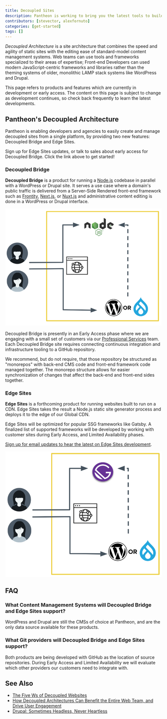 ```yaml
---
title: Decoupled Sites
description: Pantheon is working to bring you the latest tools to build decoupled sites.
contributors: [stevector, alexfornuto]
categories: [get-started]
tags: []
---
```


<p><dfn id="decoupled">Decoupled Architecture</dfn> is a site architecture that combines the speed and agility of static sites with the editing ease of standard-model content management systems. Web teams can use tools and frameworks specialized to their areas of expertise; Front-end Developers can used modern JavaScript-centric frameworks and libraries rather than the theming systems of older, monolithic LAMP stack systems like WordPress and Drupal.</p>

<Alert title="Feature Preview" type="info">

This page refers to products and features which are currently in development or early access. The content on this page is subject to change as development continues, so check back frequently to learn the latest developments.

</Alert>

## Pantheon's Decoupled Architecture

Pantheon is enabling developers and agencies to easily create and manage decoupled sites from a single platform, by providing two new features: Decoupled Bridge and Edge Sites.

<Enablement link="https://pantheon.io/decoupled-cms?docs" title="Sign up for updates!">

Sign up for Edge Sites updates, or talk to sales about early access for Decoupled Bridge. Click the link above to get started!

</Enablement>

### Decoupled Bridge

**Decoupled Bridge** is a product for running a [Node.js](https://nodejs.org/) codebase in parallel with a WordPress or Drupal site.
It serves a use case where a domain's public traffic is delivered from a Server-Side Rendered front-end framework such as [Frontity](https://frontity.org/), [Next.js](https://nextjs.org/), or [Nuxt.js](https://nuxtjs.org/) and administrative content editing is done in a WordPress or Drupal interface.

![A flow diagram of the Decoupled Bridge architecture](../images/decoupled/decoupled-bridge-diagram.png)

Decoupled Bridge is presently in an Early Access phase where we are engaging with a small set of customers via our [Professional Services](/professional-services) team.
Each Decoupled Bridge site requires connecting continuous integration and infrastructure tooling to a GitHub repository.

We recommend, but do not require, that those repository be structured as "monorepos" with back-end CMS code and front-end framework code managed together.
The monorepo structure allows for easier synchronization of changes that affect the back-end and front-end sides together.

### Edge Sites

**Edge Sites** is a forthcoming product for running websites built to run on a CDN.
Edge Sites takes the result a Node.js static site generator process and deploys it to the edge of our Global CDN.

Edge Sites will be optimized for popular SSG frameworks like Gatsby.
A finalized list of supported frameworks will be developed by working with customer sites during Early Access, and Limited Availability phases.

[Sign up for email updates to hear the latest on Edge Sites development](https://pantheon.io/decoupled-cms?docs).

![A flow diagram of the Edge Sites architecture](../images/decoupled/edge-sites-diagram.png)

## FAQ

### What Content Management Systems will Decoupled Bridge and Edge Sites support?

WordPress and Drupal are still the CMSs of choice at Pantheon, and are the only data source available for these products.

### What Git providers will Decoupled Bridge and Edge Sites support?

Both products are being developed with GitHub as the location of source repositories.
During Early Access and Limited Availability we will evaluate which other providers our customers need to integrate with.

## See Also

- [The Five Ws of Decoupled Websites](https://2020.wpcampus.org/schedule/the-five-ws-of-decoupled-websites/)
- [How Decoupled Architectures Can Benefit the Entire Web Team, and Drive User Engagement](https://pantheon.io/blog/decoupled-architectures-can-benefit-every-member-of-web-team)
- [Drupal: Sometimes Headless, Never Heartless](https://pantheon.io/blog/drupal-sometimes-headless-never-heartless)
